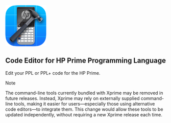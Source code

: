 <img src="https://github.com/Insoft-UK/PrimeSDK/blob/main/Xcode/Xprime/Assets.xcassets/AppIcon.appiconset/128pt@2x.png?raw=true" width="128" />

## Code Editor for HP Prime Programming Language
Edit your PPL or PPL+ code for the HP Prime.

> [!NOTE]
> The command-line tools currently bundled with Xprime may be removed in future releases. Instead, Xprime may rely on externally supplied command-line tools, making it easier for users—especially those using alternative code editors—to integrate them. This change would allow these tools to be updated independently, without requiring a new Xprime release each time.
